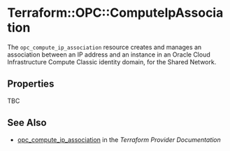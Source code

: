 # Terraform::OPC::ComputeIpAssociation

The ``opc_compute_ip_association`` resource creates and manages an association between an IP address and an instance in
an Oracle Cloud Infrastructure Compute Classic identity domain, for the Shared Network.

## Properties

TBC

## See Also

* [opc_compute_ip_association](https://www.terraform.io/docs/providers/opc/r/compute_ip_association.html) in the _Terraform Provider Documentation_